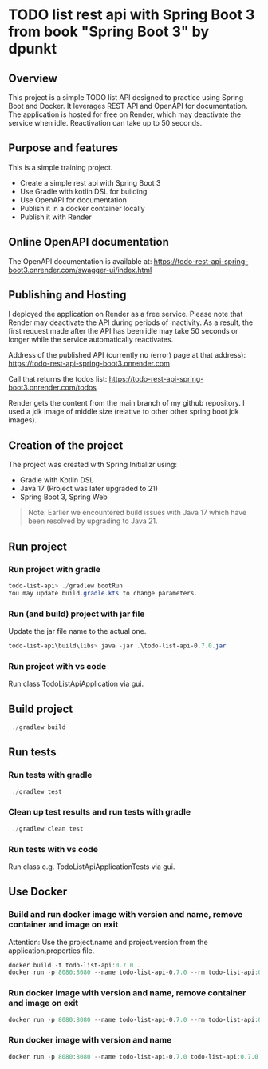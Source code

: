 # TODO list rest api with Spring Boot 3 from book "Spring Boot 3" by dpunkt

## Overview

This project is a simple TODO list API designed to practice using Spring Boot and Docker. It leverages REST API and OpenAPI for documentation. The application is hosted for free on Render, which may deactivate the service when idle. Reactivation can take up to 50 seconds.

## Purpose and features

This is a simple training project.  

- Create a simple rest api with Spring Boot 3
- Use Gradle with kotlin DSL for building
- Use OpenAPI for documentation
- Publish it in a docker container locally
- Publish it with Render

## Online OpenAPI documentation

The OpenAPI documentation is available at:
<https://todo-rest-api-spring-boot3.onrender.com/swagger-ui/index.html>

## Publishing and Hosting

I deployed the application on Render as a free service. Please note that Render may deactivate the API during periods of inactivity. As a result, the first request made after the API has been idle may take 50 seconds or longer while the service automatically reactivates.

Address of the published API (currently no (error) page at that address):
<https://todo-rest-api-spring-boot3.onrender.com>

Call that returns the todos list:
<https://todo-rest-api-spring-boot3.onrender.com/todos>

Render gets the content from the main branch of my github repository.
I used a jdk image of middle size (relative to other other spring boot jdk images).

## Creation of the project

The project was created with Spring Initializr using:

- Gradle with Kotlin DSL
- Java 17 (Project was later upgraded to 21)
- Spring Boot 3, Spring Web

> Note: Earlier we encountered build issues with Java 17 which have been resolved by upgrading to Java 21.

## Run project

### Run project with gradle

```powershell
todo-list-api> ./gradlew bootRun
You may update build.gradle.kts to change parameters.
```

### Run (and build) project with jar file

Update the jar file name to the actual one.

```powershell
todo-list-api\build\libs> java -jar .\todo-list-api-0.7.0.jar
```

### Run project with vs code

Run class TodoListApiApplication via gui.

## Build project

```powershell
 ./gradlew build
```

## Run tests

### Run tests with gradle

```powershell
 ./gradlew test
```

### Clean up test results and run tests with gradle

```powershell
 ./gradlew clean test
```

### Run tests with vs code

Run class e.g. TodoListApiApplicationTests via gui.

## Use Docker

### Build and run docker image with version and name, remove container and image on exit

Attention: Use the project.name and project.version from the application.properties file.

```powershell
docker build -t todo-list-api:0.7.0 .
docker run -p 8080:8080 --name todo-list-api-0.7.0 --rm todo-list-api:0.7.0
```

### Run docker image with version and name, remove container and image on exit

```powershell
docker run -p 8080:8080 --name todo-list-api-0.7.0 --rm todo-list-api:0.7.0
```

### Run docker image with version and name

```powershell
docker run -p 8080:8080 --name todo-list-api-0.7.0 todo-list-api:0.7.0
```
